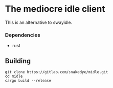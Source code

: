 # The mediocre idle client

This is an alternative to swayidle.

### Dependencies
- rust

## Building

```shell
git clone https://gitlab.com/snakedye/midle.git
cd midle
cargo build --release
```
